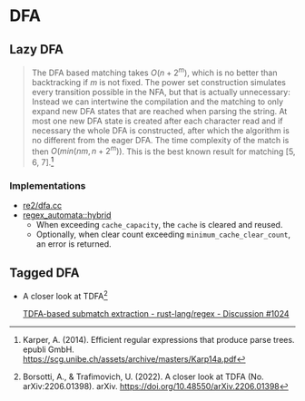 # DFA
## Lazy DFA
> The DFA based matching takes $O(n + 2^m)$, which is no better than backtracking if $m$ is not fixed. The power set construction simulates every transition possible in the NFA, but that is actually unnecessary: Instead we can intertwine the compilation and the matching to only expand new DFA states that are reached when parsing the string. At most one new DFA state is created after each character read and if necessary the whole DFA is constructed, after which the algorithm is no different from the eager DFA. The time complexity of the match is then $O(min(n m, n + 2^m))$. This is the best known result for matching [5, 6, 7].[^karperEfficientRegularExpressions2014]

### Implementations
- [re2/dfa.cc](https://github.com/google/re2/blob/main/re2/dfa.cc)
- [regex_automata::hybrid](https://docs.rs/regex-automata/latest/regex_automata/hybrid/index.html)
  - When exceeding `cache_capacity`, the `cache` is cleared and reused.
  - Optionally, when clear count exceeding `minimum_cache_clear_count`, an error is returned.

## Tagged DFA
- A closer look at TDFA[^borsottiCloserLookTDFA2022]

  [TDFA-based submatch extraction - rust-lang/regex - Discussion #1024](https://github.com/rust-lang/regex/discussions/1024)


[^karperEfficientRegularExpressions2014]: Karper, A. (2014). Efficient regular expressions that produce parse trees. epubli GmbH. https://scg.unibe.ch/assets/archive/masters/Karp14a.pdf
[^borsottiCloserLookTDFA2022]: Borsotti, A., & Trafimovich, U. (2022). A closer look at TDFA (No. arXiv:2206.01398). arXiv. https://doi.org/10.48550/arXiv.2206.01398
